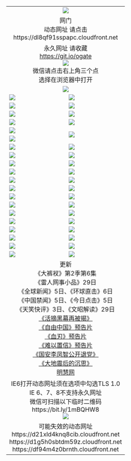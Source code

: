 ﻿<table>
  <tr></tr>
  <tr><td colspan=2 align=center><img src="https://cloud.githubusercontent.com/assets/11880933/13434984/f430fae2-e012-11e5-814f-c2df1e82b247.jpg" /></td></tr>
  <tr><td colspan=2 align=center>网门<br>动态网址 请点击
<br>https://dl8qf91sspapc.cloudfront.net
    </td>
  </tr>
  <tr>
    <td colspan=2 align=center>永久网址 请收藏<br/><a href="https://git.io/ogate" target="_blank">https://git.io/ogate</a><br/><a href="https://dl8qf91sspapc.cloudfront.net/Up/0WMGDL2.png" target="_blank"><img src="https://dl8qf91sspapc.cloudfront.net/Up/0WMGD2.png"/></a>
    <br>微信请点击右上角三个点<br>选择在浏览器中打开<br></td>
  </tr>
  <tr>
    <td colspan=2 align=center><a href="https://dl8qf91sspapc.cloudfront.net/ogUP.aspx?name=0oGate.apk" target="_blank"><img src="https://dl8qf91sspapc.cloudfront.net/Up/0WMAZ.jpg" /></a></td>
  </tr>
  <tr>
    <td><a href="https://dl8qf91sspapc.cloudfront.net/ogNice.aspx" target="_blank"><img src="https://dl8qf91sspapc.cloudfront.net/Up/0WCYY.jpg" /></a></td>
    <td><a href="https://dl8qf91sspapc.cloudfront.net/onCO.aspx?ob=600%E4%BA%8B%E7%89%A9&op=%E5%A2%9E%E5%88%A0%E6%94%B9&args=WH1~%23%E7%B1%BB%E5%9E%8B6%E6%96%B0%E9%97%BB%7c%23%E7%B1%BB%E5%9E%8B6%E8%AF%84%E8%AE%BA&mode=" target="_blank"><img src="https://dl8qf91sspapc.cloudfront.net/Up/0WZTT.jpg" /></a></td> 
  </tr>
  <tr>
    <td><a href="https://dl8qf91sspapc.cloudfront.net/ogDY.aspx" target="_blank"><img src="https://dl8qf91sspapc.cloudfront.net/Up/0FK.jpg" /></a></td>
    <td><a href="https://dl8qf91sspapc.cloudfront.net/ogST.aspx" target="_blank"><img src="https://dl8qf91sspapc.cloudfront.net/Up/0ST.jpg" /></a></td> 
  </tr>
  <tr>
    <!--td rowspan=2><a href="https://dl8qf91sspapc.cloudfront.net/ogUP.aspx?name=WJ.mp4&count=T:1,480P:1" target="_blank"><img src="https://dl8qf91sspapc.cloudfront.net/Up/WJ.jpg" /></a></td-->
    <td><a href="https://dl8qf91sspapc.cloudfront.net/ogUP.aspx?name=11DKC.mp4&count=T:2,2:6,1:16&from=github" target="_blank"><img src="https://dl8qf91sspapc.cloudfront.net/Up/11DKC.jpg" /></a></td> 
    <td><div><a href="https://dl8qf91sspapc.cloudfront.net/ogUP.aspx?name=LRWS.mp4&count=7B:8,6B:44,5A:10,5B:35,4A:14,4B:19,3A:10,3B:26,2A:16,2B:21,1A:23,1B:29&current=7B:8" target="_blank"><img src="https://dl8qf91sspapc.cloudfront.net/Up/LRWS.jpg" /></a></td>
   </tr>
  <tr>
    <td><a href="https://dl8qf91sspapc.cloudfront.net/ogUP.aspx?name=LRSH.mp4&count=W:13,2:10" target="_blank"><img src="https://dl8qf91sspapc.cloudfront.net/Up/LRSH.jpg" /></a></td>
    <td><a href="https://dl8qf91sspapc.cloudfront.net/ogNiceVedio.aspx" target="_blank"><img src="https://dl8qf91sspapc.cloudfront.net/Up/TGKDY.jpg" /></a></td>
  </tr>
  <tr>
    <td><a href="https://dl8qf91sspapc.cloudfront.net/ogUP.aspx?name=JQR.mp4&count=2" target="_blank"><img src="https://dl8qf91sspapc.cloudfront.net/Up/JQR.jpg" /></a></td>   
    <td rowspan=2><a href="https://dl8qf91sspapc.cloudfront.net/ogUP.aspx?name=JP.mp4&count=9" target="_blank"><img src="https://dl8qf91sspapc.cloudfront.net/Up/JP.jpg" /></td>
  </tr>
  <tr>
    <td><a href="https://dl8qf91sspapc.cloudfront.net/ogUP.aspx?name=WH.mp4" target="_blank"><img src="https://dl8qf91sspapc.cloudfront.net/Up/WH.jpg" /></a></td>
  </tr>
  <tr>
    <td><a href="https://dl8qf91sspapc.cloudfront.net/ogUP.aspx?name=SSZJ.mp4&count=SP:6,480P:9" target="_blank"><img src="https://dl8qf91sspapc.cloudfront.net/Up/SSZJ.jpg" /></a></td>
    <td><a href="https://dl8qf91sspapc.cloudfront.net/ogUP.aspx?name=ZY.mp4&count=2015:16" target="_blank"><img src="https://dl8qf91sspapc.cloudfront.net/Up/ZY.jpg" /></a</td>
  </tr>
  <tr>
    <td><a href="https://dl8qf91sspapc.cloudfront.net/ogUP.aspx?name=XTFY.mp4&count=B:2,A:24" target="_blank"><img src="https://dl8qf91sspapc.cloudfront.net/Up/XTFY.jpg" /></a></td>
    <td><a href="https://dl8qf91sspapc.cloudfront.net/ogUP.aspx?name=1XQK.mp4&count=13" target="_blank"><img src="https://dl8qf91sspapc.cloudfront.net/Up/1XQK.jpg" /></a</td>
  </tr>
  <tr>
    <td><a href="https://dl8qf91sspapc.cloudfront.net/ogUP.aspx?name=1LYF.mp4&count=2" target="_blank"><img src="https://dl8qf91sspapc.cloudfront.net/Up/1LYF0.jpg" /></a></td>
    <td><a href="https://dl8qf91sspapc.cloudfront.net/ogUP.aspx?name=1ZGC.mp4&count=6" target="_blank"><img src="https://dl8qf91sspapc.cloudfront.net/Up/1ZGC0.jpg" /></a></td>
  </tr>
  <tr>
    <td><a href="https://dl8qf91sspapc.cloudfront.net/ogUP.aspx?name=1ZKM.mp4&count=3&current=3" target="_blank"><img src="https://dl8qf91sspapc.cloudfront.net/Up/1ZKM0.jpg" /></a></td>  
    <td><a href="https://dl8qf91sspapc.cloudfront.net/ogUP.aspx?name=1WWY.mp4&count=6&current=6" target="_blank"><img src="https://dl8qf91sspapc.cloudfront.net/Up/1WWY0.jpg" /></a></td>
  </tr>
  <tr>
    <td><a href="https://dl8qf91sspapc.cloudfront.net/ogUP.aspx?name=10JGY.mp4&count=3" target="_blank"><img src="https://dl8qf91sspapc.cloudfront.net/Up/10JGY0.jpg" /></a></td>
    <td><a href="https://dl8qf91sspapc.cloudfront.net/ogUP.aspx?name=10CYS.mp4&count=2" target="_blank"><img src="https://dl8qf91sspapc.cloudfront.net/Up/10CYS0.jpg" /></a></td>
  </tr>
  <tr>
    <td><a href="https://dl8qf91sspapc.cloudfront.net/ogUP.aspx?name=4SQQ.mp4&count=201603:5,201602:20,201601:21&current=201603:5" target="_blank"><img src="https://dl8qf91sspapc.cloudfront.net/Up/4SQQ0.jpg"/></a></td>
    <td><a href="https://dl8qf91sspapc.cloudfront.net/ogUP.aspx?name=4SHQ.mp4&count=201603:6,201602:27,201601:28&current=201603:6" target="_blank"><img src="https://dl8qf91sspapc.cloudfront.net/Up/4SHQ0.jpg"/></a></td>
  </tr>
  <tr>
    <td><a href="https://dl8qf91sspapc.cloudfront.net/ogUP.aspx?name=4SZG.mp4&count=201603:5,201602:21,201601:23&current=201603:5" target="_blank"><img src="https://dl8qf91sspapc.cloudfront.net/Up/4SZG0.jpg"/></a></td>
    <td><a href="https://dl8qf91sspapc.cloudfront.net/ogUP.aspx?name=4SDJ.mp4&count=201603A:5,201603B:4,201602A:24,201602B:7,201601A:48,201601B:6&current=201603A:5" target="_blank"><img src="https://dl8qf91sspapc.cloudfront.net/Up/4SDJ0.jpg"/></a></td>
  </tr>
  <tr>
    <td><a href="https://dl8qf91sspapc.cloudfront.net/ogUP.aspx?name=4CTX.mp4&count=201603:1,201602:3,201601:4&current=201603:1" target="_blank"><img src="https://dl8qf91sspapc.cloudfront.net/Up/4CTX0.jpg"/></a></td>
    <td><a href="https://dl8qf91sspapc.cloudfront.net/ogUP.aspx?name=4CWZ.mp4&count=201602:4,201601:4&current=201602:4" target="_blank"><img src="https://dl8qf91sspapc.cloudfront.net/Up/4CWZ0.jpg"/></a></td>
  </tr>
  <tr>
    <td><a href="https://dl8qf91sspapc.cloudfront.net/onUP.aspx?name=https://d2t6x1lwzcff38.cloudfront.net/" target="_blank"><img src="https://dl8qf91sspapc.cloudfront.net/Up/0DTW.jpg"/></a></td>
    <td><a href="https://dl8qf91sspapc.cloudfront.net/onUP.aspx?name=https://d240ns8up8earz.cloudfront.net/acenter/" target="_blank"><img src="https://dl8qf91sspapc.cloudfront.net/Up/0TDW.jpg" /></a></td>
  </tr>
  <tr>
    <td><a href="https://dl8qf91sspapc.cloudfront.net/onUP.aspx?name=https://d4508d6vomz2p.cloudfront.net/gb/nsc413.htm" target="_blank"><img src="https://dl8qf91sspapc.cloudfront.net/Up/0DJY.jpg" /></a></td>
    <td><a href="https://dl8qf91sspapc.cloudfront.net/onUP.aspx?name=https://d3bxwq7vzudb5l.cloudfront.net/xtr/gb/prog204.html" target="_blank"><img src="https://dl8qf91sspapc.cloudfront.net/Up/0XTR.jpg" /></a></td>
  </tr>
  <tr>
    <td><a href="https://dl8qf91sspapc.cloudfront.net/onUP.aspx?name=https://d3aj00iefsmfgc.cloudfront.net/" target="_blank"><img src="https://dl8qf91sspapc.cloudfront.net/Up/0MHW.jpg" /></a></td>
    <td><a href="https://dl8qf91sspapc.cloudfront.net/onUP.aspx?name=https://d1lcj91uv80klr.cloudfront.net/" target="_blank"><img src="https://dl8qf91sspapc.cloudfront.net/Up/0ZJW.jpg" /></a></td>
  </tr>
  <tr>
    <td><a href="https://dl8qf91sspapc.cloudfront.net/ogUP.aspx?name=0FG.zip" target="_blank"><img src="https://dl8qf91sspapc.cloudfront.net/Up/0FG.jpg" /></a></td>
    <td><a href="https://dl8qf91sspapc.cloudfront.net/ogUP.aspx?name=0FGA.apk" target="_blank"><img src="https://dl8qf91sspapc.cloudfront.net/Up/0FGA.jpg" /></a></td>
  </tr>
  <tr>
    <td><a href="https://dl8qf91sspapc.cloudfront.net/ogUP.aspx?name=0U.zip" target="_blank"><img src="https://dl8qf91sspapc.cloudfront.net/Up/0U.jpg" /></a></td>
    <td><a href="https://dl8qf91sspapc.cloudfront.net/ogUP.aspx?name=0UA.apk" target="_blank"><img src="https://dl8qf91sspapc.cloudfront.net/Up/0UA.jpg" /></a></td>
  </tr>
  <tr>
    <td><a href="https://dl8qf91sspapc.cloudfront.net/ogUP.aspx?name=0iPPOTV.zip" target="_blank"><img src="https://dl8qf91sspapc.cloudfront.net/Up/0iPPOTV.jpg" /></a></td>
    <td><a href="https://dl8qf91sspapc.cloudfront.net/ogUP.aspx?name=0iNTD.apk" target="_blank"><img src="https://dl8qf91sspapc.cloudfront.net/Up/0iNTD.jpg" /></a></td>
  </tr>
  <tr>
    <td colspan=2 align=center>更新<br>
      《大裤衩》第2季第6集<br>
      《雷人网事小品》29日<br>
      《全球新闻》5日、《环球直击》6日<br>
      《中国禁闻》5日、《今日点击》5日<br>
      《天笑快评》3日、《文昭解读》29日<br>
      <a href="https://dl8qf91sspapc.cloudfront.net/ogUP.aspx?name=SSZJ480P9.mp4" target="_blank">《活摘黑幕再被揭》</a><br>
      <a href="https://dl8qf91sspapc.cloudfront.net/ogUP.aspx?name=11ZYZG0.mp4" target="_blank">《自由中国》预告片</a><br>
      <a href="https://dl8qf91sspapc.cloudfront.net/ogUP.aspx?name=11XR.mp4" target="_blank">《血刃》预告片</a><br>
      <a href="https://dl8qf91sspapc.cloudfront.net/ogUP.aspx?name=11NYZX.mp4&count=2" target="_blank">《难以置信》预告片</a><br>
      <a href="https://dl8qf91sspapc.cloudfront.net/ogUP.aspx?name=4LFZ.mp4" target="_blank">《国安李凤智公开退党》</a><br>
      <a href="https://dl8qf91sspapc.cloudfront.net/ogUP.aspx?name=4DDZHDCS.mp4" target="_blank">《大地震后的沉思》</a><br>
      <a href="https://dl8qf91sspapc.cloudfront.net/onUP.aspx?name=https://www.minghui.org/" target="_blank">明慧网</a></td>
    </td>
  </tr>
  <tr>
    <td colspan=2 align=center>IE6打开动态网址须在选项中勾选TLS 1.0<br/>IE 6、7、8不支持永久网址<br/>
      微信可扫描以下临时二维码<br/>https://bit.ly/1mBQHW8<br/><a href="https://dl8qf91sspapc.cloudfront.net/Up/0WMGDL3.png" target="_blank"><img src="https://dl8qf91sspapc.cloudfront.net/Up/0WMGD3.png"/></a><br>
  </tr>
  <tr>
    <td colspan=2 align=center>可能失效的动态网址
<br>https://d21xld4knq8cib.cloudfront.net
<br>https://d1g5h0sbtdm59z.cloudfront.net
<br>https://df94m4z0brnth.cloudfront.net
    </td>
  </tr>
</table>
